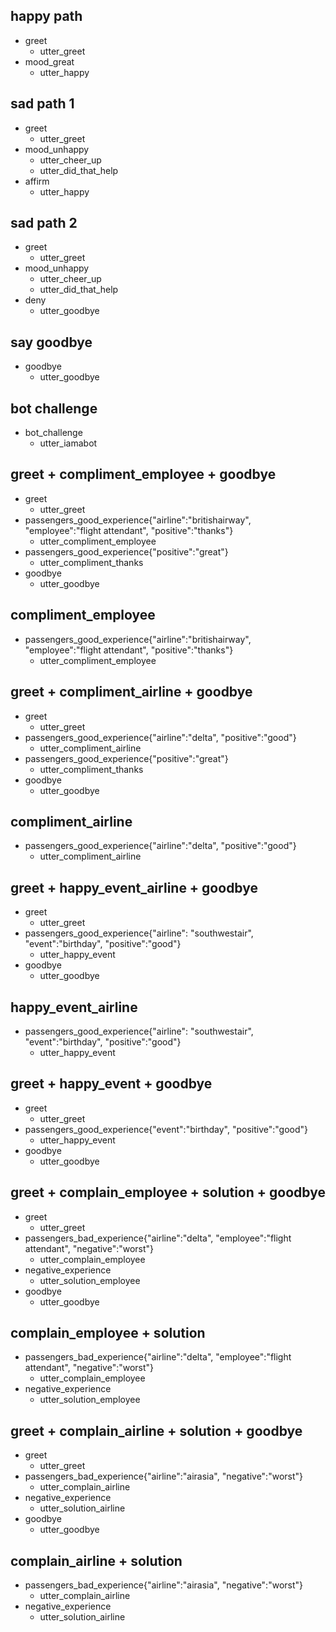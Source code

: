 ## happy path
* greet
  - utter_greet
* mood_great
  - utter_happy

## sad path 1
* greet
  - utter_greet
* mood_unhappy
  - utter_cheer_up
  - utter_did_that_help
* affirm
  - utter_happy

## sad path 2
* greet
  - utter_greet
* mood_unhappy
  - utter_cheer_up
  - utter_did_that_help
* deny
  - utter_goodbye

## say goodbye
* goodbye
  - utter_goodbye

## bot challenge
* bot_challenge
  - utter_iamabot

## greet + compliment_employee + goodbye
* greet
  - utter_greet
* passengers_good_experience{"airline":"britishairway", "employee":"flight attendant", "positive":"thanks"}
  - utter_compliment_employee
* passengers_good_experience{"positive":"great"}
  - utter_compliment_thanks
* goodbye
  - utter_goodbye

## compliment_employee
* passengers_good_experience{"airline":"britishairway", "employee":"flight attendant", "positive":"thanks"}
  - utter_compliment_employee

## greet + compliment_airline + goodbye
* greet
  - utter_greet
* passengers_good_experience{"airline":"delta", "positive":"good"}
  - utter_compliment_airline
* passengers_good_experience{"positive":"great"}
  - utter_compliment_thanks
* goodbye
  - utter_goodbye

## compliment_airline
* passengers_good_experience{"airline":"delta", "positive":"good"}
  - utter_compliment_airline

## greet + happy_event_airline + goodbye
* greet
  - utter_greet
* passengers_good_experience{"airline": "southwestair", "event":"birthday", "positive":"good"}
  - utter_happy_event
* goodbye
  - utter_goodbye

## happy_event_airline
* passengers_good_experience{"airline": "southwestair", "event":"birthday", "positive":"good"}
  - utter_happy_event

## greet + happy_event + goodbye
* greet
  - utter_greet
* passengers_good_experience{"event":"birthday", "positive":"good"}
  - utter_happy_event
* goodbye
  - utter_goodbye

## greet + complain_employee + solution + goodbye
* greet
  - utter_greet
* passengers_bad_experience{"airline":"delta", "employee":"flight attendant", "negative":"worst"}
  - utter_complain_employee
* negative_experience
  - utter_solution_employee
* goodbye
  - utter_goodbye

## complain_employee + solution
* passengers_bad_experience{"airline":"delta", "employee":"flight attendant", "negative":"worst"}
  - utter_complain_employee
* negative_experience
  - utter_solution_employee

## greet + complain_airline + solution + goodbye
* greet
  - utter_greet
* passengers_bad_experience{"airline":"airasia", "negative":"worst"}
  - utter_complain_airline
* negative_experience
  - utter_solution_airline
* goodbye
  - utter_goodbye

## complain_airline + solution
* passengers_bad_experience{"airline":"airasia", "negative":"worst"}
  - utter_complain_airline
* negative_experience
  - utter_solution_airline